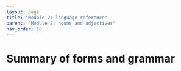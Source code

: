 ```yaml
---
layout: page
title: "Module 2: language reference"
parent: "Module 2: nouns and adjectives"
nav_order: 10
---
```


# Summary of forms and grammar

